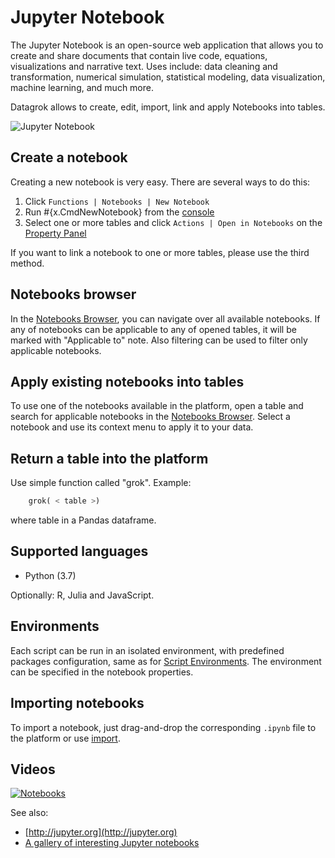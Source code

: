 <!-- TITLE: Jupyter Notebook -->
<!-- SUBTITLE: -->

# Jupyter Notebook

The Jupyter Notebook is an open-source web application that allows you to create and share documents that contain live
code, equations, visualizations and narrative text. Uses include: data cleaning and transformation, numerical
simulation, statistical modeling, data visualization, machine learning, and much more.

Datagrok allows to create, edit, import, link and apply Notebooks into tables.

![Jupyter Notebook](../uploads/gifs/jupyter-notebooks.gif "Jupyter Notebook")

## Create a notebook

Creating a new notebook is very easy. There are several ways to do this:

1. Click `Functions | Notebooks | New Notebook`
2. Run #{x.CmdNewNotebook} from the [console](../overview/navigation.md#console)
3. Select one or more tables and click `Actions | Open in Notebooks` on
   the [Property Panel](../overview/navigation.md#properties)

If you want to link a notebook to one or more tables, please use the third method.

## Notebooks browser

In the [Notebooks Browser](https://public.datagrok.ai/notebooks), you can navigate over all available notebooks. If any
of notebooks can be applicable to any of opened tables, it will be marked with
"Applicable to" note. Also filtering can be used to filter only applicable notebooks.

## Apply existing notebooks into tables

To use one of the notebooks available in the platform, open a table and search for applicable notebooks in
the [Notebooks Browser](https://public.datagrok.ai/notebooks). Select a notebook and use its context menu to apply it to
your data.

## Return a table into the platform

Use simple function called "grok". Example:

```python
    grok( < table >)
```

where table in a Pandas dataframe.

## Supported languages

* Python (3.7)

Optionally: R, Julia and JavaScript.

## Environments

Each script can be run in an isolated environment, with predefined packages configuration, same as for
[Script Environments](scripting.md#Environments). The environment can be specified in the notebook properties.

## Importing notebooks

To import a notebook, just drag-and-drop the corresponding `.ipynb` file to the platform or use
[import](../access/importing-data.md).

## Videos

[![Notebooks](../uploads/youtube/visualizations2.png "Open on Youtube")](https://www.youtube.com/watch?v=7MBXWzdC0-I&t=3880s)

See also:

* [http://jupyter.org](http://jupyter.org)
* [A gallery of interesting Jupyter notebooks](https://github.com/jupyter/jupyter/wiki/A-gallery-of-interesting-Jupyter-Notebooks#statistics-machine-learning-and-data-science)
